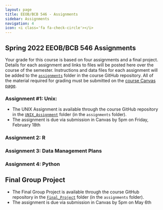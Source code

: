 ```yaml
---
layout: page
title: EEOB/BCB 546 - Assignments
sidebar: Assignments
navigation: 4
icon: <i class='fa fa-check-circle'></i>
---
```


## Spring 2022 EEOB/BCB 546 Assignments

Your grade for this course is based on four assignments and a final project. Details for each assignment and links to files will be posted here over the course of the semester.
Instructions and data files for each assignment will be added to the [`assignments`](https://github.com/EEOB-BioData/BCB546-Spring2022/tree/main/assignments) folder in the course
GitHub repository.
All of the material required for grading must be submitted on the [course Canvas page](https://canvas.iastate.edu/courses/89022). 

### Assignment #1: Unix:
* The UNIX Assignment is available through the course GitHub repository in the [`UNIX_Assignment`](https://github.com/EEOB-BioData/BCB546-Spring2022/tree/main/assignments/UNIX_Assignment) folder (in the `assignments` folder).
* The assignment is due via submission in Canvas by 5pm on Friday, February 18th

### Assignment 2: R
<!-- * The R Assignment is available through the course GitHub repository in the [`R_Assignment`](https://github.com/EEOB-BioData/BCB546-Spring2021/tree/main/assignments/R_Assignment) folder (in the `assignments` folder).
* Read the assignment document for the submission process. -->

### Assignment 3: Data Management Plans

<!-- * The instructions for the DMP assignment are available on the course GitHub repository in the [`DMP_Assignment`](https://github.com/EEOB-BioData/BCB546-Spring2021/tree/master/assignments/DMP_Assignment) folder (in the `assignments` folder).
* The assignment is due via submission in Canvas by the end of the day on April 7, 2021 -->

### Assignment 4: Python

<!-- * The instructions for the Python assignment are available on the course GitHub repository in the [`Python_Assignment`](https://github.com/EEOB-BioData/BCB546-Spring2021/tree/main/assignments/Python_Assignment) folder (in the `assignments` folder).
* The assignment is due via submission in Canvas by the end of the day on May 7, 2021  -->

## Final Group Project
* The Final Group Project is available through the course GitHub repository in the [`Final_Project`](https://github.com/EEOB-BioData/BCB546-Spring2022/tree/master/assignments/Final_Project) folder (in the `assignments` folder).
* The assignment is due via submission in Canvas by 5pm on May 6th

